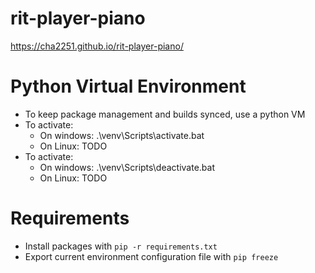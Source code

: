 # rit-player-piano

https://cha2251.github.io/rit-player-piano/

# Python Virtual Environment
- To keep package management and builds synced, use a python VM
- To activate:
    - On windows: .\venv\Scripts\activate.bat
    - On Linux: TODO
- To activate:
    - On windows: .\venv\Scripts\deactivate.bat
    - On Linux: TODO

# Requirements
- Install packages with `pip -r requirements.txt`
- Export current environment configuration file with `pip freeze`